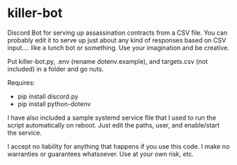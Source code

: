 # killer-bot
Discord Bot for serving up assassination contracts from a CSV file. You can probably edit it to serve up just about any kind of responses based on CSV input.... like a lunch bot or something. Use your imagination and be creative. 

Put killer-bot.py, .env (rename dotenv.example), and targets.csv (not included) in a folder and go nuts.

Requires:
* pip install discord.py
* pip install python-dotenv

I have also included a sample systemd service file that I used to run the script automatically on reboot. Just edit the paths, user, and enable/start the service.

I accept no liability for anything that happens if you use this code. I make no warranties or guarantees whatsoever. Use at your own risk, etc.
